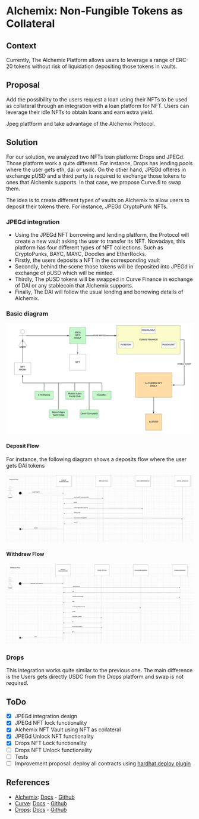 # Alchemix: Non-Fungible Tokens as Collateral
## Context

Currently, The Alchemix Platform allows users to leverage a range of ERC-20 tokens without risk of liquidation depositing those tokens in vaults.
## Proposal

Add the possibility to the users request a loan using their NFTs to be used as collateral through an integration with a loan platform for NFT. Users can leverage their idle NFTs to obtain loans and earn extra yield.

Jpeg plattform and take advantage of the Alchemix Protocol.
## Solution

For our solution, we analyzed two NFTs loan platform: Drops and JPEGd. Those platform work a quite different. For instance, Drops has lending pools where the user gets eth, dai or usdc. On the other hand, JPEGd offeres in exchange pUSD and a third party is required to exchange those tokens to ones that Alchemix supports. In that case, we propose Curve.fi to swap them.

The idea is to create different types of vaults on Alchemix to allow users to deposit their tokens there. For instance, JPEGd CryptoPunk NFTs. 

### JPEGd integration

* Using the JPEGd NFT borrowing and lending platform, the Protocol will create a new vault asking the user to transfer its NFT. Nowadays, this platform has four different types of NFT collections.  Such as CryptoPunks, BAYC, MAYC, Doodles and EtherRocks. 
* Firstly, the users deposits a NFT in the corresponding vault 
* Secondly, behind the scene those tokens will be deposited into JPEGd in exchange of pUSD which will be minted. 
* Thirdly, The pUSD tokens will be swapped in Curve Finance in exchange of DAI or any stablecoin that Alchemix supports. 
* Finally, The DAI will follow the usual lending and borrowing details of Alchemix. 

### Basic diagram

![](./img/jpeg-basic-diagram.png)

#### Deposit Flow

For instance, the following diagram shows a deposits flow where the user gets DAI tokens

![](./img/jpeg-deposit-flow.png)

#### Withdraw Flow

![](./img/jpeg-withdraw-flow.png)

### Drops

This integration works quite similar to the previous one. The main difference is the Users gets directly USDC from the Drops platform and swap is not required.

## ToDo
- [x] JPEGd integration design
- [x] JPEGd NFT lock functionality
- [x] Alchemix NFT Vault using NFT as collateral
- [x] JPEGd Unlock NFT functionality
- [x] Drops NFT Lock functionality
- [ ] Drops NFT Unlock functionality
- [ ] Tests
- [ ] Improvement proposal: deploy all contracts using [hardhat deploy plugin](https://github.com/wighawag/hardhat-deploy)

## References

- [Alchemix](https://alchemix.fi/): [Docs](https://alchemix-finance.gitbook.io/v2/) - [Github](https://github.com/alchemix-finance/v2-contracts)
- [Curve](https://curve.fi/): [Docs](https://resources.curve.fi/base-features/understanding-crypto-pools) - [Github](https://github.com/curvefi/curve-contract)
- [Drops](https://drops.co/): [Docs](https://docs.drops.co/) - [Github](https://github.com/Dropsorg/drops-nft-contracts/blob/main/ReadMe.md)
